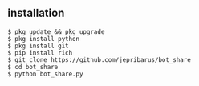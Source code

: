 ## <b>installation</b>

```
$ pkg update && pkg upgrade
$ pkg install python
$ pkg install git
$ pip install rich
$ git clone https://github.com/jepribarus/bot_share
$ cd bot_share
$ python bot_share.py
```
